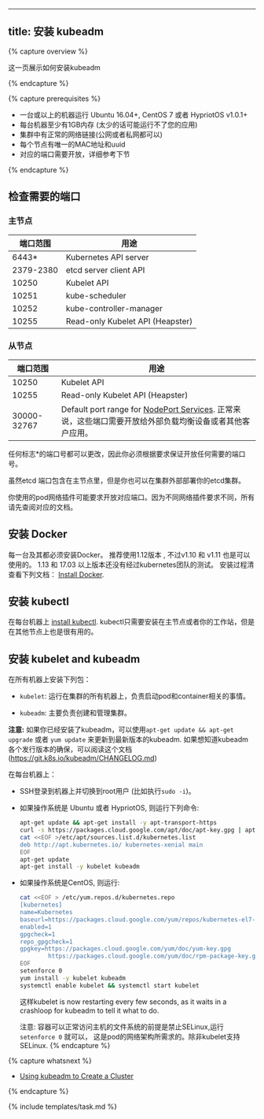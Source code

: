 
---
title: 安装 kubeadm
---

{% capture overview %}

这一页展示如何安装kubeadm

{% endcapture %}

{% capture prerequisites %}

* 一台或以上的机器运行 Ubuntu 16.04+, CentOS 7 或者 HypriotOS v1.0.1+
* 每台机器至少有1GB内存 (太少的话可能运行不了您的应用)
* 集群中有正常的网络链接(公网或者私网都可以)
* 每个节点有唯一的MAC地址和uuid
* 对应的端口需要开放，详细参考下节

{% endcapture %}



## 检查需要的端口

### 主节点

| 端口范围    | 用途                             |
|------------|---------------------------------|
| 6443*      | Kubernetes API server           |
| 2379-2380  | etcd server client API          |
| 10250      | Kubelet API                     |
| 10251      | kube-scheduler                  |
| 10252      | kube-controller-manager         |
| 10255      | Read-only Kubelet API (Heapster)|

### 从节点

| 端口范围     | 用途                             |
|-------------|---------------------------------|
| 10250       | Kubelet API                     |
| 10255       | Read-only Kubelet API (Heapster)|
| 30000-32767 | Default port range for [NodePort Services](/docs/concepts/services-networking/service). 正常来说，这些端口需要开放给外部负载均衡设备或者其他客户应用。

任何标志*的端口号都可以更改，因此你必须根据要求保证开放任何需要的端口号。

虽然etcd 端口包含在主节点里，但是你也可以在集群外部部署你的etcd集群。

你使用的pod网络插件可能要求开放对应端口。因为不同网络插件要求不同，所有请先查阅对应的文档。




## 安装 Docker

每一台及其都必须安装Docker。
推荐使用1.12版本 , 不过v1.10 和 v1.11 也是可以使用的。
1.13 和 17.03 以上版本还没有经过kubernetes团队的测试。
安装过程清查看下列文档：
[Install Docker](https://docs.docker.com/engine/installation/).

## 安装 kubectl

在每台机器上
[install kubectl](/docs/tasks/tools/install-kubectl/).
kubectl只需要安装在主节点或者你的工作站，但是在其他节点上也是很有用的。



## 安装 kubelet and kubeadm

在所有机器上安装下列包：

* `kubelet`: 运行在集群的所有机器上，负责启动pod和container相关的事情。

* `kubeadm`: 主要负责创建和管理集群。

**注意:** 如果你已经安装了kubeadm，可以使用`apt-get update &&
apt-get upgrade` 或者 `yum update` 来更新到最新版本的kubeadm. 如果想知道kubeadm
各个发行版本的确保，可以阅读这个文档(https://git.k8s.io/kubeadm/CHANGELOG.md)

在每台机器上：

* SSH登录到机器上并切换到root用户 (比如执行`sudo -i`)。

* 如果操作系统是 Ubuntu 或者 HypriotOS, 则运行下列命令:

  ``` bash
  apt-get update && apt-get install -y apt-transport-https
  curl -s https://packages.cloud.google.com/apt/doc/apt-key.gpg | apt-key add -
  cat <<EOF >/etc/apt/sources.list.d/kubernetes.list
  deb http://apt.kubernetes.io/ kubernetes-xenial main
  EOF
  apt-get update
  apt-get install -y kubelet kubeadm
  ```

* 如果操作系统是CentOS, 则运行:

  ``` bash
  cat <<EOF > /etc/yum.repos.d/kubernetes.repo
  [kubernetes]
  name=Kubernetes
  baseurl=https://packages.cloud.google.com/yum/repos/kubernetes-el7-x86_64
  enabled=1
  gpgcheck=1
  repo_gpgcheck=1
  gpgkey=https://packages.cloud.google.com/yum/doc/yum-key.gpg
          https://packages.cloud.google.com/yum/doc/rpm-package-key.gpg
  EOF
  setenforce 0
  yum install -y kubelet kubeadm
  systemctl enable kubelet && systemctl start kubelet
  ```

  这样kubelet is now restarting every few seconds, as it waits in a crashloop for
  kubeadm to tell it what to do.

  注意: 容器可以正常访问主机的文件系统的前提是禁止SELinux,运行`setenforce 0` 就可以，
  这是pod的网络架构所需求的。除非kubelet支持SELinux.
{% endcapture %}

{% capture whatsnext %}

* [Using kubeadm to Create a Cluster](/docs/getting-started-guides/kubeadm/)

{% endcapture %}

{% include templates/task.md %}
